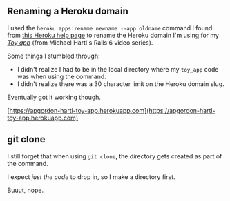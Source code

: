 ## Renaming a Heroku domain

I used the `heroku apps:rename newname --app oldname` command I found from [this Heroku help page](https://devcenter.heroku.com/articles/renaming-apps) to rename the Heroku domain I'm using for my [*Toy app*](https://github.com/apgordon/toy_app) (from Michael Hartl's Rails 6 video series).

Some things I stumbled through:

* I didn't realize I had to be in the local directory where my `toy_app` code was when using the command.
* I didn't realize there was a 30 character limit on the Heroku domain slug.

Eventually got it working though.

[https://apgordon-hartl-toy-app.herokuapp.com](https://apgordon-hartl-toy-app.herokuapp.com)

## git clone

I still forget that when using `git clone`, the directory gets created as part of the command.

I expect *just the code* to drop in, so I make a directory first.

Buuut, nope. 
